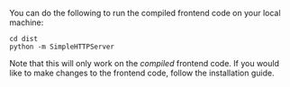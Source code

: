 You can do the following to run the compiled frontend code on your local machine:

```cd dist```  
```python -m SimpleHTTPServer```

Note that this will only work on the *compiled* frontend code. If you would like to
make changes to the frontend code, follow the installation guide.
